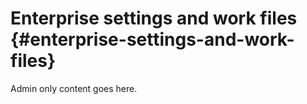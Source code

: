 
# Enterprise settings and work files {#enterprise-settings-and-work-files}

Admin only content goes here. 